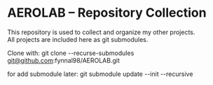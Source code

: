 # AEROLAB – Repository Collection

This repository is used to collect and organize my other projects.  
All projects are included here as git submodules.

Clone with: 
git clone --recurse-submodules git@github.com:fynnal98/AEROLAB.git

for add submodule later: 
git submodule update --init --recursive
